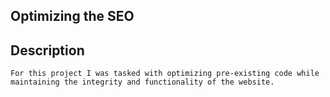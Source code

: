 ## Optimizing the SEO

## Description
    For this project I was tasked with optimizing pre-existing code while maintaining the integrity and functionality of the website. 